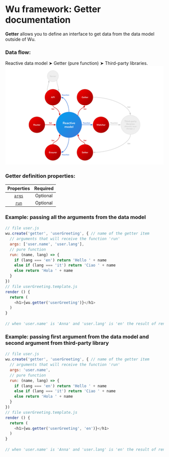 # Wu framework: Getter documentation
**Getter** allows you to define an interface to get data from the data model outside of Wu.

### Data flow:
Reactive data model &#10148; Getter (pure function) &#10148; Third-party libraries.
![Pattern](./wu-framework.svg)

### Getter definition properties:
| Properties                                           | Required |
|:----------------------------------------------------:|:--------:|
| [`args`](./documentation-properties.md#args)         | Optional |
| [`run`](./documentation-properties.md#run)           | Optional |

### Example: passing all the arguments from the data model
```javascript
// file user.js
wu.create('getter', 'userGreeting', { // name of the getter item
  // arguments that will receive the function 'run'
  args: ['user.name', 'user.lang'],
  // pure function
  run: (name, lang) => {
    if (lang === 'en') return 'Hello ' + name
    else if (lang === 'it') return 'Ciao ' + name
    else return 'Hola ' + name
  }
})
// file userGreeting.template.js
render () {
  return (
    <h1>{wu.getter('userGreeting')}</h1>
  )
}

// when 'user.name' is 'Anna' and 'user.lang' is 'en' the result of render is '<h1>Hello Anna</h1>'
```
### Example: passing first argument from the data model and second argument from third-party library
```javascript
// file user.js
wu.create('getter', 'userGreeting', { // name of the getter item
  // arguments that will receive the function 'run'
  args: 'user.name',
  // pure function
  run: (name, lang) => {
    if (lang === 'en') return 'Hello ' + name
    else if (lang === 'it') return 'Ciao ' + name
    else return 'Hola ' + name
  }
})
// file userGreeting.template.js
render () {
  return (
    <h1>{wu.getter('userGreeting', 'en')}</h1>
  )
}

// when 'user.name' is 'Anna' and 'user.lang' is 'en' the result of render is '<h1>Hello Anna</h1>'
```
